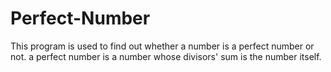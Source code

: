 # Perfect-Number
This program is used to find out whether a number is a perfect number or not. a perfect number is a number whose divisors' sum is the number itself.

